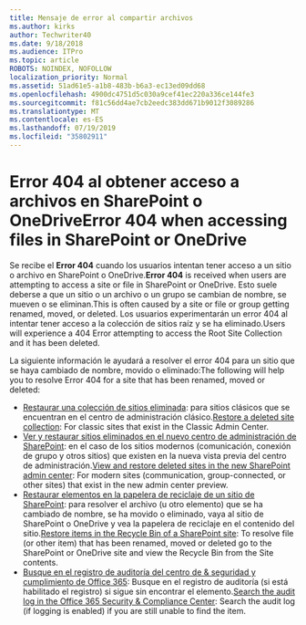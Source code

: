 ```yaml
---
title: Mensaje de error al compartir archivos
ms.author: kirks
author: Techwriter40
ms.date: 9/18/2018
ms.audience: ITPro
ms.topic: article
ROBOTS: NOINDEX, NOFOLLOW
localization_priority: Normal
ms.assetid: 51ad61e5-a1b8-483b-b6a3-ec13ed09dd68
ms.openlocfilehash: 4900dc4751d5c030a9cef41ec220a336ce144fe3
ms.sourcegitcommit: f81c56dd4ae7cb2eedc383dd671b9012f3089286
ms.translationtype: MT
ms.contentlocale: es-ES
ms.lasthandoff: 07/19/2019
ms.locfileid: "35802911"
---
```

# <a name="error-404-when-accessing-files-in-sharepoint-or-onedrive"></a><span data-ttu-id="28d49-102">Error 404 al obtener acceso a archivos en SharePoint o OneDrive</span><span class="sxs-lookup"><span data-stu-id="28d49-102">Error 404 when accessing files in SharePoint or OneDrive</span></span>

<span data-ttu-id="28d49-103">Se recibe el **Error 404** cuando los usuarios intentan tener acceso a un sitio o archivo en SharePoint o OneDrive.</span><span class="sxs-lookup"><span data-stu-id="28d49-103">**Error 404** is received when users are attempting to access a site or file in SharePoint or OneDrive.</span></span> <span data-ttu-id="28d49-104">Esto suele deberse a que un sitio o un archivo o un grupo se cambian de nombre, se mueven o se eliminan.</span><span class="sxs-lookup"><span data-stu-id="28d49-104">This is often caused by a site or file or group getting renamed, moved, or deleted.</span></span>
<span data-ttu-id="28d49-105">Los usuarios experimentarán un error 404 al intentar tener acceso a la colección de sitios raíz y se ha eliminado.</span><span class="sxs-lookup"><span data-stu-id="28d49-105">Users will experience a 404 Error attempting to access the Root Site Collection and it has been deleted.</span></span>

<span data-ttu-id="28d49-106">La siguiente información le ayudará a resolver el error 404 para un sitio que se haya cambiado de nombre, movido o eliminado:</span><span class="sxs-lookup"><span data-stu-id="28d49-106">The following will help you to resolve Error 404 for a site that has been renamed, moved or deleted:</span></span>

- <span data-ttu-id="28d49-107">[Restaurar una colección de sitios eliminada](https://docs.microsoft.com/sharepoint/restore-deleted-site-collection): para sitios clásicos que se encuentran en el centro de administración clásico.</span><span class="sxs-lookup"><span data-stu-id="28d49-107">[Restore a deleted site collection](https://docs.microsoft.com/sharepoint/restore-deleted-site-collection):  For classic sites that exist in the Classic Admin Center.</span></span>
- <span data-ttu-id="28d49-108">[Ver y restaurar sitios eliminados en el nuevo centro de administración de SharePoint](https://docs.microsoft.com/sharepoint/view-and-restore-deleted-sites-in-new-admin-center): en el caso de los sitios modernos (comunicación, conexión de grupo y otros sitios) que existen en la nueva vista previa del centro de administración.</span><span class="sxs-lookup"><span data-stu-id="28d49-108">[View and restore deleted sites in the new SharePoint admin center](https://docs.microsoft.com/sharepoint/view-and-restore-deleted-sites-in-new-admin-center):  For modern sites (communication, group-connected, or other sites) that exist in the new admin center preview.</span></span>
- <span data-ttu-id="28d49-109">[Restaurar elementos en la papelera de reciclaje de un sitio de SharePoint](https://support.office.com/article/Restore-items-in-the-Recycle-Bin-of-a-SharePoint-site-6df466b6-55f2-4898-8d6e-c0dff851a0be): para resolver el archivo (u otro elemento) que se ha cambiado de nombre, se ha movido o eliminado, vaya al sitio de SharePoint o OneDrive y vea la papelera de reciclaje en el contenido del sitio.</span><span class="sxs-lookup"><span data-stu-id="28d49-109">[Restore items in the Recycle Bin of a SharePoint site](https://support.office.com/article/Restore-items-in-the-Recycle-Bin-of-a-SharePoint-site-6df466b6-55f2-4898-8d6e-c0dff851a0be):  To resolve file (or other item) that has been renamed, moved or deleted go to the SharePoint or OneDrive site and view the Recycle Bin from the Site contents.</span></span>
- <span data-ttu-id="28d49-110">[Busque en el registro de auditoría del centro de &amp; seguridad y cumplimiento de Office 365](https://support.office.com/client/search-the-audit-log-in-the-office-365-security-compliance-center-0d4d0f35-390b-4518-800e-0c7ec95e946c): Busque en el registro de auditoría (si está habilitado el registro) si sigue sin encontrar el elemento.</span><span class="sxs-lookup"><span data-stu-id="28d49-110">[Search the audit log in the Office 365 Security &amp; Compliance Center](https://support.office.com/client/search-the-audit-log-in-the-office-365-security-compliance-center-0d4d0f35-390b-4518-800e-0c7ec95e946c):  Search the audit log (if logging is enabled) if you are still unable to find the item.</span></span>




    

